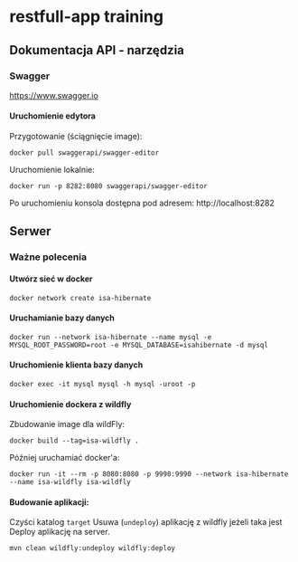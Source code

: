 # restfull-app training

## Dokumentacja API - narzędzia

### Swagger

https://www.swagger.io

#### Uruchomienie edytora

Przygotowanie (ściągnięcie image):
```
docker pull swaggerapi/swagger-editor
```

Uruchomienie lokalnie:
```
docker run -p 8282:8080 swaggerapi/swagger-editor
```
Po uruchomieniu konsola dostępna pod adresem: http://localhost:8282

## Serwer

### Ważne polecenia

#### Utwórz sieć w docker

```shell script
docker network create isa-hibernate
```

#### Uruchamianie bazy danych

```shell script
docker run --network isa-hibernate --name mysql -e MYSQL_ROOT_PASSWORD=root -e MYSQL_DATABASE=isahibernate -d mysql
```

#### Uruchomienie klienta bazy danych

```shell script
docker exec -it mysql mysql -h mysql -uroot -p
```

#### Uruchomienie dockera z wildfly

Zbudowanie image dla wildFly:
```shell script
docker build --tag=isa-wildfly .
```

Później uruchamiać docker'a:
```shell script
docker run -it --rm -p 8080:8080 -p 9990:9990 --network isa-hibernate --name isa-wildfly isa-wildfly
```

#### Budowanie aplikacji:

Czyści katalog `target`
Usuwa (`undeploy`) aplikację z wildfly jeżeli taka jest
Deploy aplikację na server.

```shell script
mvn clean wildfly:undeploy wildfly:deploy
```